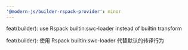 ```yaml
---
'@modern-js/builder-rspack-provider': minor
---
```


feat(builder): use Rspack builtin:swc-loader instead of builtin transform

feat(builder): 使用 Rspack builtin:swc-loader 代替默认的转译行为
